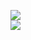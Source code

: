 [![](https://img.shields.io/badge/Made%20With-Github%20Spray-lightgrey.svg?style=for-the-badge&logo=github)](https://github.com/Annihil/github-spray#7738)  
[![](https://i.imgur.com/2DrTn0Z.gif)](https://github.com/Annihil/github-spray)